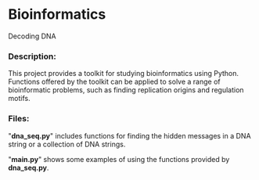 # Bioinformatics
Decoding DNA

### Description:
This project provides a toolkit for studying bioinformatics using Python. Functions offered by the toolkit can be applied to solve a range of bioinformatic problems, such as finding replication origins and regulation motifs.

### Files:
"**dna_seq.py**" includes functions for finding the hidden messages in a DNA string or a collection of DNA strings.

"**main.py**" shows some examples of using the functions provided by **dna_seq.py**.
